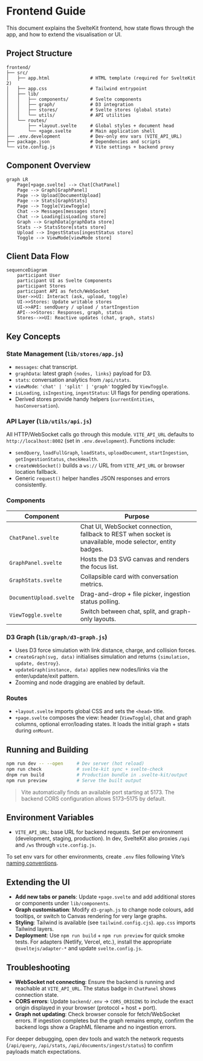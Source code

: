 # Frontend Guide

This document explains the SvelteKit frontend, how state flows through the app, and how to extend the visualisation or UI.

## Project Structure

```
frontend/
├── src/
│   ├── app.html               # HTML template (required for SvelteKit 2)
│   ├── app.css                # Tailwind entrypoint
│   ├── lib/
│   │   ├── components/        # Svelte components
│   │   ├── graph/             # D3 integration
│   │   ├── stores/            # Svelte stores (global state)
│   │   └── utils/             # API utilities
│   └── routes/
│       ├── +layout.svelte     # Global styles + document head
│       └── +page.svelte       # Main application shell
├── .env.development           # Dev-only env vars (VITE_API_URL)
├── package.json               # Dependencies and scripts
└── vite.config.js             # Vite settings + backend proxy
```

## Component Overview

```mermaid
graph LR
    Page[+page.svelte] --> Chat[ChatPanel]
    Page --> Graph[GraphPanel]
    Page --> Upload[DocumentUpload]
    Page --> Stats[GraphStats]
    Page --> Toggle[ViewToggle]
    Chat --> Messages[messages store]
    Chat --> Loading[isLoading store]
    Graph --> GraphData[graphData store]
    Stats --> StatsStore[stats store]
    Upload --> IngestStatus[ingestStatus store]
    Toggle --> ViewMode[viewMode store]
```

## Client Data Flow

```mermaid
sequenceDiagram
    participant User
    participant UI as Svelte Components
    participant Stores
    participant API as fetch/WebSocket
    User->>UI: Interact (ask, upload, toggle)
    UI->>Stores: Update writable stores
    UI->>API: sendQuery / upload / startIngestion
    API-->>Stores: Responses, graph, status
    Stores-->>UI: Reactive updates (chat, graph, stats)
```

## Key Concepts

### State Management (`lib/stores/app.js`)

- `messages`: chat transcript.
- `graphData`: latest graph `{nodes, links}` payload for D3.
- `stats`: conversation analytics from `/api/stats`.
- `viewMode`: `'chat' | 'split' | 'graph'` toggled by `ViewToggle`.
- `isLoading`, `isIngesting`, `ingestStatus`: UI flags for pending operations.
- Derived stores provide handy helpers (`currentEntities`, `hasConversation`).

### API Layer (`lib/utils/api.js`)

All HTTP/WebSocket calls go through this module. `VITE_API_URL` defaults to `http://localhost:8002` (set in `.env.development`). Functions include:

- `sendQuery`, `loadFullGraph`, `loadStats`, `uploadDocument`, `startIngestion`, `getIngestionStatus`, `checkHealth`.
- `createWebSocket()` builds a `ws://` URL from `VITE_API_URL` or browser location fallback.
- Generic `request()` helper handles JSON responses and errors consistently.

### Components

| Component | Purpose |
| --------- | ------- |
| `ChatPanel.svelte` | Chat UI, WebSocket connection, fallback to REST when socket is unavailable, mode selector, entity badges. |
| `GraphPanel.svelte` | Hosts the D3 SVG canvas and renders the focus list. |
| `GraphStats.svelte` | Collapsible card with conversation metrics. |
| `DocumentUpload.svelte` | Drag-and-drop + file picker, ingestion status polling. |
| `ViewToggle.svelte` | Switch between chat, split, and graph-only layouts. |

### D3 Graph (`lib/graph/d3-graph.js`)

- Uses D3 force simulation with link distance, charge, and collision forces.
- `createGraph(svg, data)` initialises simulation and returns `{simulation, update, destroy}`.
- `updateGraph(instance, data)` applies new nodes/links via the enter/update/exit pattern.
- Zooming and node dragging are enabled by default.

### Routes

- `+layout.svelte` imports global CSS and sets the `<head>` title.
- `+page.svelte` composes the view: header (`ViewToggle`), chat and graph columns, optional error/loading states. It loads the initial graph + stats during `onMount`.

## Running and Building

```bash
npm run dev -- --open     # Dev server (hot reload)
npm run check             # svelte-kit sync + svelte-check
dnpm run build            # Production bundle in .svelte-kit/output
npm run preview           # Serve the built output
```

> Vite automatically finds an available port starting at 5173. The backend CORS configuration allows 5173–5175 by default.

## Environment Variables

- `VITE_API_URL`: base URL for backend requests. Set per environment (development, staging, production). In dev, SvelteKit also proxies `/api` and `/ws` through `vite.config.js`.

To set env vars for other environments, create `.env` files following Vite’s [naming conventions](https://vitejs.dev/guide/env-and-mode.html).

## Extending the UI

- **Add new tabs or panels**: Update `+page.svelte` and add additional stores or components under `lib/components`.
- **Graph customisation**: Modify `d3-graph.js` to change node colours, add tooltips, or switch to Canvas rendering for very large graphs.
- **Styling**: Tailwind is available (see `tailwind.config.cjs`). `app.css` imports Tailwind layers.
- **Deployment**: Use `npm run build` + `npm run preview` for quick smoke tests. For adapters (Netlify, Vercel, etc.), install the appropriate `@sveltejs/adapter-*` and update `svelte.config.js`.

## Troubleshooting

- **WebSocket not connecting**: Ensure the backend is running and reachable at `VITE_API_URL`. The status badge in `ChatPanel` shows connection state.
- **CORS errors**: Update `backend/.env` → `CORS_ORIGINS` to include the exact origin displayed in your browser (protocol + host + port).
- **Graph not updating**: Check browser console for fetch/WebSocket errors. If ingestion completes but the graph remains empty, confirm the backend logs show a GraphML filename and no ingestion errors.

For deeper debugging, open dev tools and watch the network requests (`/api/query`, `/api/stats`, `/api/documents/ingest/status`) to confirm payloads match expectations.
